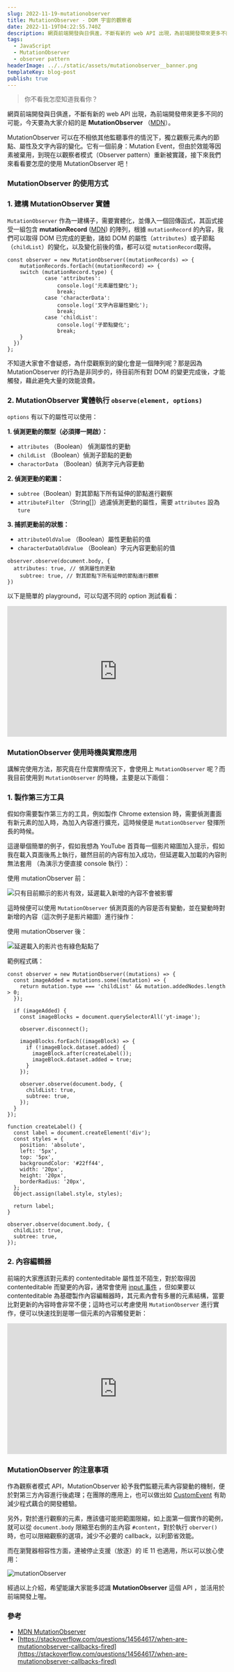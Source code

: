 ```yaml
---
slug: 2022-11-19-mutationobserver
title: MutationObserver - DOM 宇宙的觀察者
date: 2022-11-19T04:22:55.740Z
description: 網頁前端開發與日俱進，不斷有新的 web API 出現，為前端開發帶來更多不同的可能，今天要為大家介紹的是 MutationObserver。
tags:
  - JavaScript
  - MutationObserver
  - observer pattern
headerImage: ../../static/assets/mutationobserver__banner.png
templateKey: blog-post
publish: true
---
```

> 你不看我怎麼知道我看你？

網頁前端開發與日俱進，不斷有新的 web API 出現，為前端開發帶來更多不同的可能，今天要為大家介紹的是 **MutationObserver** （[MDN](https://developer.mozilla.org/en-US/docs/Web/API/MutationObserver/MutationObserver)）。

MutationObserver 可以在不相依其他監聽事件的情況下，獨立觀察元素內的節點、屬性及文字內容的變化。它有一個前身：Mutation Event，但由於效能等因素被棄用，到現在以觀察者模式（Observer pattern）重新被實踐，接下來我們來看看要怎麼的使用 MutationObserver 吧！

### MutationObserver 的使用方式

### 1. 建構 MutationObserver 實體

`MutationObserver` 作為一建構子，需要實體化，並傳入一個回傳函式，其函式接受一組包含 **mutationRecord** ([MDN](http://mutationrecord/)) 的陣列，根據 `mutationRecord` 的內容，我們可以取得 DOM 已完成的更動，諸如 DOM 的屬性（`attributes`）或子節點（`childList`）的變化，以及變化前後的值，都可以從 `mutationRecord`取得。

```
const observer = new MutationObserver((mutationRecords) => {
    mutationRecords.forEach((mutationRecord) => {
    switch (mutationRecord.type) {
            case 'attributes':
                console.log('元素屬性變化');
                break;
            case 'characterData':
                console.log('文字內容屬性變化');
                break;
            case 'childList':
                console.log('子節點變化';
                break;
    }
  })
};
```

不知道大家會不會疑惑，為什麼觀察到的變化會是一個陣列呢？那是因為 MutationObserver 的行為是非同步的，待目前所有對 DOM 的變更完成後，才能觸發，藉此避免大量的效能浪費。

### 2. MutationObserver 實體執行 `observe(element, options)`

`options` 有以下的屬性可以使用：

**1. 偵測更動的類型（必須擇一開啟）：**

- `attributes` （Boolean） 偵測屬性的更動
- `childList` （Boolean）偵測子節點的更動
- `charactorData` （Boolean）偵測字元內容更動

**2. 偵測更動的範圍：**

- `subtree`（Boolean）對其節點下所有延伸的節點進行觀察
- `attributeFilter` （String[]）過濾偵測更動的屬性，需要 `attributes` 設為 `ture`

**3. 捕抓更動前的狀態：**

- `attributeOldValue` （Boolean）屬性更動前的值
- `characterDataOldValue` （Boolean）字元內容更動前的值

```
observer.observe(document.body, {
  attributes: true, // 偵測屬性的更動
    subtree: true, // 對其節點下所有延伸的節點進行觀察
})
```

以下是簡單的 playground，可以勾選不同的 option 測試看看：

<iframe height="300" style="width: 100%;" scrolling="no" title="MutationObserver Demo" src="https://codepen.io/alexian/embed/QWxwbeR?default-tab=js%2Cresult" frameborder="no" loading="lazy" allowtransparency="true" allowfullscreen="true">
  See the Pen <a href="https://codepen.io/alexian/pen/QWxwbeR"></iframe>

### MutationObserver 使用時機與實際應用

講解完使用方法，那究竟在什麼實際情況下，會使用上 `MutationObserver` 呢？而我目前使用到 `MutationObserver` 的時機，主要是以下兩個：

### 1. 製作第三方工具

假如你需要製作第三方的工具，例如製作 Chrome extension 時，需要偵測畫面有新元素的加入時，為加入內容進行擴充，這時候便是 `MutationObserver` 發揮所長的時候。

這邊舉個簡單的例子，假如我想為 YouTube 首頁每一個影片縮圖加入提示，假如我在載入頁面後馬上執行，雖然目前的內容有加入成功，但延遲載入加載的內容則無法套用 （為演示方便直接 console 執行）：

使用 mutationObserver 前：

![只有目前顯示的影片有效，延遲載入新增的內容不會被影響](/static/assets/mutationObserver__demo-before.gif)

這時候便可以使用 `MutationObserver` 偵測頁面的內容是否有變動，並在變動時對新增的內容（這次例子是影片縮圖）進行操作：

使用 mutationObserver 後：

![延遲載入的影片也有綠色點點了](/static/assets/mutationobserver__demo-after.gif)

範例程式碼：

```
const observer = new MutationObserver((mutations) => {
  const imageAdded = mutations.some((mutation) => {
    return mutation.type === 'childList' && mutation.addedNodes.length > 0;
  });

  if (imageAdded) {
    const imageBlocks = document.querySelectorAll('yt-image');

    observer.disconnect();

    imageBlocks.forEach((imageBlock) => {
      if (!imageBlock.dataset.added) {
        imageBlock.after(createLabel());
        imageBlock.dataset.added = true;
      }
    });

    observer.observe(document.body, {
      childList: true,
      subtree: true,
    });
  }
});

function createLabel() {
  const label = document.createElement('div');
  const styles = {
    position: 'absolute',
    left: '5px',
    top: '5px',
    backgroundColor: '#22ff44',
    width: '20px',
    height: '20px',
    borderRadius: '20px',
  };
  Object.assign(label.style, styles);

  return label;
}

observer.observe(document.body, {
  childList: true,
  subtree: true,
});
```

### 2. 內容編輯器

前端的大家應該對元素的 contenteditable 屬性並不陌生，對於取得因 contenteditable 而變更的內容，通常會使用 [input 事件](https://developer.mozilla.org/en-US/docs/Web/API/HTMLElement/input_event) ，但如果要以 contenteditable 為基礎製作內容編輯器時，其元素內會有多層的元素結構，當要比對更新的內容時會非常不便；這時也可以考慮使用 `MutationObserver` 進行實作，便可以快速找到是哪一個元素的內容觸發更新：

<iframe height="300" style="width: 100%;" scrolling="no" title="MutationObserver for content editor" src="https://codepen.io/alexian/embed/dyKWLpq?default-tab=js%2Cresult" frameborder="no" loading="lazy" allowtransparency="true" allowfullscreen="true"></iframe>

### MutationObserver 的注意事項

作為觀察者模式 API，MutationObserver 給予我們監聽元素內容變動的機制，便於對第三方內容進行後處理；在團隊的應用上，也可以做出如 [CustomEvent](https://www.notion.so/MutationObserver-DOM-f64fbf741dd1449db4dd3bd1fd6c02b0) 有助減少程式藕合的開發體驗。

另外，對於進行觀察的元素，應該儘可能把範圍限縮，如上面第一個實作的範例，就可以從 `document.body` 限縮至右側的主內容 `#content`，對於執行 `oberver()` 時，也可以限縮觀察的選項，減少不必要的 callback，以利節省效能。

而在瀏覽器相容性方面，連被停止支援（放逐）的 IE 11 也適用，所以可以放心使用：

![mutationO﻿bserver](../../static/assets/mutationobserver__caniuse.png)

經過以上介紹，希望能讓大家能多認識 **MutationObserver** 這個 API ，並活用於前端開發上喔。

### 參考

- [MDN MutationObserver](https://developer.mozilla.org/en-US/docs/Web/API/MutationObserver/MutationObserver)
- [https://stackoverflow.com/questions/14564617/when-are-mutationobserver-callbacks-fired](https://stackoverflow.com/questions/14564617/when-are-mutationobserver-callbacks-fired)